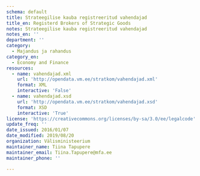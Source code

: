 ```yaml
---
schema: default
title: Strateegilise kauba registreeritud vahendajad
title_en: Registerd Brokers of Strategic Goods
notes: Strateegilise kauba registreeritud vahendajad
notes_en: ''
department: ''
category:
  - Majandus ja rahandus
category_en:
  - Economy and Finance
resources:
  - name: vahendajad.xml
    url: 'http://opendata.vm.ee/stratkom/vahendajad.xml'
    format: XML
    interactive: 'False'
  - name: vahendajad.xsd
    url: 'http://opendata.vm.ee/stratkom/vahendajad.xsd'
    format: XSD
    interactive: 'True'
license: 'https://creativecommons.org/licenses/by-sa/3.0/ee/legalcode'
update_freq: ''
date_issued: 2016/01/07
date_modified: 2019/08/20
organization: Välisministeerium
maintainer_name: Tiina Tapupere
maintainer_email: Tiina.Tapupere@mfa.ee
maintainer_phone: ''

---
```

